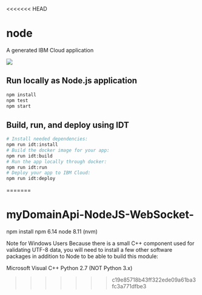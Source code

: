 <<<<<<< HEAD
# node

A generated IBM Cloud application

[![](https://img.shields.io/badge/IBM%20Cloud-powered-blue.svg)](https://bluemix.net)

## Run locally as Node.js application

```bash
npm install
npm test
npm start
```

## Build, run, and deploy using IDT

```bash
# Install needed dependencies:
npm run idt:install
# Build the docker image for your app:
npm run idt:build
# Run the app locally through docker:
npm run idt:run
# Deploy your app to IBM Cloud:
npm run idt:deploy
```
=======
# myDomainApi-NodeJS-WebSocket-
npm install
npm 6.14
node 8.11 (nvm)

Note for Windows Users
Because there is a small C++ component used for validating UTF-8 data, you will need to install a few other software packages in addition to Node to be able to build this module:

Microsoft Visual C++
Python 2.7 (NOT Python 3.x)
>>>>>>> c19e85718b43ff322ede09a61ba3fc3a771dfbe3
